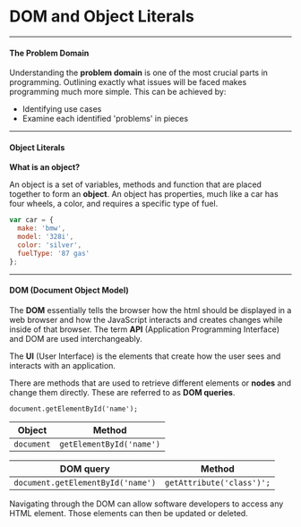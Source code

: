 # DOM and Object Literals

---

#### The Problem Domain

Understanding the **problem domain** is one of the most crucial parts in programming. Outlining exactly what issues will be faced makes programming much more simple. This can be achieved by:

- Identifying use cases
- Examine each identified 'problems' in pieces

---

#### Object Literals

**What is an object?**

An object is a set of variables, methods and function that are placed together to form an **object**. An object has properties, much like a car has four wheels, a color, and requires a specific type of fuel.

```javascript
var car = {
  make: 'bmw',
  model: '328i',
  color: 'silver',
  fuelType: '87 gas'
};
```

---

#### DOM (Document Object Model)

The **DOM** essentially tells the browser how the html should be displayed in a web browser and how the JavaScript interacts and creates changes while inside of that browser. The term **API** (Application Programming Interface) and DOM are used interchangeably.

The **UI** (User Interface) is the elements that create how the user sees and interacts with an application.

There are methods that are used to retrieve different elements or **nodes** and change them directly. These are referred to as **DOM queries**.

`document.getElementById('name');`

| Object     | Method                   |
| ---------- | ------------------------ |
| `document` | `getElementById('name')` |

| DOM query                         | Method                    |
| --------------------------------- | ------------------------- |
| `document.getElementById('name')` | `getAttribute('class')';` |

Navigating through the DOM can allow software developers to access any HTML element. Those elements can then be updated or deleted.

